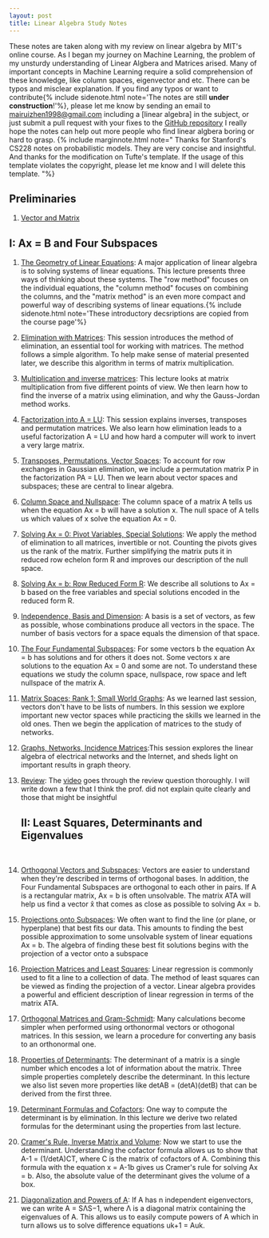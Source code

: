 ```yaml
---
layout: post
title: Linear Algebra Study Notes
---
```


<span class="newthought">These notes</span>  are taken along with my review on linear algebra by MIT's online course. As I began my journey on Machine Learning, the problem of my unsturdy understanding of Linear Algbera and Matrices arised. Many of important concepts in Machine Learning require a solid comprehension of these knowledge, like column spaces, eigenvector and etc. There can be typos and misclear explanation. If you find any typos or want to contribute{% include sidenote.html note='The notes are still **under construction**!'%}, please let me know by sending an email to mairuizhen1998@gmail.com including a [linear algebra] in the subject, or just submit a pull request with your fixes to the [GitHub repository](https://github.com/RuizhenMai/academic-blog) I really hope the notes can help out more people who find linear algbera boring or hard to grasp. {% include marginnote.html note=" Thanks for Stanford's CS228 notes on probabilistic models. They are very concise and insightful. And thanks for the modification on Tufte's template. If the usage of this template violates the copyright, please let me know and I will delete this template. "%} 

## Preliminaries

1. [Vector and Matrix](preliminaries/vector_and_matrix)


## I: Ax = B and Four Subspaces

1. [The Geometry of Linear Equations](UnitI/The_Geometry_of_Linear_Equations): A major application of linear algebra is to solving systems of linear equations. This lecture presents three ways of thinking about these systems. The "row method" focuses on the individual equations, the "column method" focuses on combining the columns, and the "matrix method" is an even more compact and powerful way of describing systems of linear equations.{% include sidenote.html note='These introductory decsriptions are copied from the course page'%}

2. [Elimination with Matrices](UnitI/Elimination_of_Matrices): 	This session introduces the method of elimination, an essential tool for working with matrices. The method follows a simple algorithm. To help make sense of material presented later, we describe this algorithm in terms of matrix multiplication.

3. [Multiplication and inverse matrices](UnitI/Multiplication_and_inverse_matrices): This lecture looks at matrix multiplication from five different points of view. We then learn how to find the inverse of a matrix using elimination, and why the Gauss-Jordan method works.

4. [Factorization into A = LU](UnitI/Factorization_into_A_eq_LU): This session explains inverses, transposes and permutation matrices. We also learn how elimination leads to a useful factorization A = LU and how hard a computer will work to invert a very large matrix.

5. [Transposes, Permutations, Vector Spaces](UnitI/Transposes,Permutation,Vector_Spaces): To account for row exchanges in Gaussian elimination, we include a permutation matrix P in the factorization PA = LU. Then we learn about vector spaces and subspaces; these are central to linear algebra.

6. [Column Space and Nullspace](UnitI/Column_Space_and_Nullspace): The column space of a matrix A tells us when the equation Ax = b will have a solution x. The null space of A tells us which values of x solve the equation Ax = 0.

7. [Solving Ax = 0: Pivot Variables, Special Solutions](UnitI/solving_ax_eq_0): We apply the method of elimination to all matrices, invertible or not. Counting the pivots gives us the rank of the matrix. Further simplifying the matrix puts it in reduced row echelon form R and improves our description of the null space.

8. [Solving Ax = b: Row Reduced Form R](UnitI/solving_ax_eq_b): We describe all solutions to Ax = b based on the free variables and special solutions encoded in the reduced form R.

9. [Independence, Basis and Dimension](UnitI/Independence_Basis_and_Dimension): A basis is a set of vectors, as few as possible, whose combinations produce all vectors in the space. The number of basis vectors for a space equals the dimension of that space.

10. [The Four Fundamental Subspaces](UnitI/The_four_fundamental_subspaces): For some vectors b the equation Ax = b has solutions and for others it does not. Some vectors x are solutions to the equation Ax = 0 and some are not. To understand these equations we study the column space, nullspace, row space and left nullspace of the matrix A.

11. [Matrix Spaces; Rank 1; Small World Graphs](UnitI/matrix_spaces): As we learned last session, vectors don't have to be lists of numbers. In this session we explore important new vector spaces while practicing the skills we learned in the old ones. Then we begin the application of matrices to the study of networks.

12. [Graphs, Networks, Incidence Matrices](UnitI/graphs_networks_incidence_matrices):This session explores the linear algebra of electrical networks and the Internet, and sheds light on important results in graph theory.

13. [Review](UnitI/review): The [video](https://youtu.be/l88D4r74gtM?list=PLE7DDD91010BC51F8) goes through the review question thoroughly. I will write down a few that I think the prof. did not explain quite clearly and those that might be insightful

    ## II: Least Squares, Determinants and Eigenvalues
<br/>

14. [Orthogonal Vectors and Subspaces](UnitII/orthogonal_vectors_and_subspaces): Vectors are easier to understand when they're described in terms of orthogonal bases. In addition, the Four Fundamental Subspaces are orthogonal to each other in pairs. If A is a rectangular matrix, Ax = b is often unsolvable. The matrix ATA will help us find a vector x̂ that comes as close as possible to solving Ax = b.
    
15. [Projections onto Subspaces](UnitII/projections_onto_subspaces): We often want to find the line (or plane, or hyperplane) that best fits our data. This amounts to finding the best possible approximation to some unsolvable system of linear equations Ax = b. The algebra of finding these best fit solutions begins with the projection of a vector onto a subspace

16. [Projection Matrices and Least Squares](UnitII/projection_matrices_and_least_squares): Linear regression is commonly used to fit a line to a collection of data. The method of least squares can be viewed as finding the projection of a vector. Linear algebra provides a powerful and efficient description of linear regression in terms of the matrix ATA.

17. [Orthogonal Matrices and Gram-Schmidt](UnitII/orthogoonal_marices_and_gram_schmidt): Many calculations become simpler when performed using orthonormal vectors or othogonal matrices. In this session, we learn a procedure for converting any basis to an orthonormal one.

18. [Properties of Determinants](UnitII/18_properties_of_determinants): The determinant of a matrix is a single number which encodes a lot of information about the matrix. Three simple properties completely describe the determinant. In this lecture we also list seven more properties like detAB = (detA)(detB) that can be derived from the first three.

19. [Determinant Formulas and Cofactors](UnitII/19_determinant_formulas_and_cofactors): One way to compute the determinant is by elimination. In this lecture we derive two related formulas for the determinant using the properties from last lecture. 

20. [Cramer's Rule, Inverse Matrix and Volume](UnitII/20_cramers_rule_inverse_matrix_and_volume): Now we start to use the determinant. Understanding the cofactor formula allows us to show that A-1 = (1/detA)CT, where C is the matrix of cofactors of A. Combining this formula with the equation x = A-1b gives us Cramer's rule for solving Ax = b. Also, the absolute value of the determinant gives the volume of a box.

21. [Diagonalization and Powers of A](UnitII/21_diagonalization): If A has n independent eigenvectors, we can write A = SΛS−1, where Λ is a diagonal matrix containing the eigenvalues of A. This allows us to easily compute powers of A which in turn allows us to solve difference equations uk+1 = Auk. 